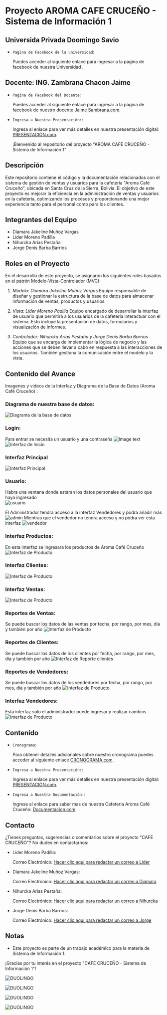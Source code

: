 # Proyecto AROMA CAFE CRUCEÑO - Sistema de Información 1
## Universida Privada Doomingo Savio
- `Pagina de Facebook de la universidad`: <p>Puedes acceder al siguiente enlace para ingresar a la página de facebook de nuestra Universidad <a href="(https://www.facebook.com/UPDS.bo)"></a>.</p>
## Docente: ING. Zambrana Chacon Jaime
- `Pagina de Facebook del Docente`: <p>Puedes acceder al siguiente enlace para ingresar a la página de facebook de nuestro docente <a href="(https://www.facebook.com/zambranachaconjaime)">Jaime Sambrana.com</a>.</p>


- `Ingresa a Nuestra Presentación:`: <p>Ingresa al enlace para ver más detalles en nuestra presentación digital: <a href="https://www.canva.com/design/DAFsyiwwOlA/Ap2zpNvFDClKt9Xr3zCvqQ/view?utm_content=DAFsyiwwOlA&utm_campaign=designshare&utm_medium=link&utm_source=viewer">PRESENTACIÓN.com</a>.</p>
¡Bienvenido al repositorio del proyecto "AROMA CAFE CRUCEÑO - Sistema de Información 1" 

## Descripción
Este repositorio contiene el código y la documentación relacionados con el sistema de gestión de ventas y usuarios para la cafetería "Aroma Café Cruceño", ubicada en Santa Cruz de la Sierra, Bolivia. El objetivo de este proyecto es mejorar la eficiencia en la administración de ventas y usuarios en la cafetería, optimizando los procesos y proporcionando una mejor experiencia tanto para el personal como para los clientes.

## Integrantes del Equipo
- Diamara Jakeline Muñoz Vargas
- Lider Moreno Padilla
- Nihurcka Arias Pestaña
- Jorge Denis Barba Barrios

## Roles en el Proyecto
En el desarrollo de este proyecto, se asignaron los siguientes roles basados en el patrón Modelo-Vista-Controlador (MVC):

1. *Modelo: Diamara Jakeline Muñoz Vargas*  Equipo responsable de diseñar y gestionar la estructura de la base de datos para almacenar información de ventas, productos y usuarios.

2. *Vista: Lider Moreno Padilla* Equipo encargado de desarrollar la interfaz de usuario que permitirá a los usuarios de la cafetería interactuar con el sistema. Esto incluye la presentación de datos, formularios y visualización de informes.

3. *Controlador: Nihurcka Arias Pestaña y Jorge Denis Barba Barrios* Equipo que se encarga de implementar la lógica de negocio y las acciones que se deben llevar a cabo en respuesta a las interacciones de los usuarios. También gestiona la comunicación entre el modelo y la vista.

## Contenido del Avance
Imagenes y videos de la Interfaz y Diagrama de la Base de Datos (Aroma Café Cruceño) :

### Diagrama de nuestra base de datos:
  ![Diagrama de la base de datos](diagrama.jpeg)
### Login:
Para entrar se necesita un usuario y una contraseña
   ![Image text](GIF.gif)
   ![Interfaz de Inicio](InterfazLogin.jpeg)
### Interfaz Principal
 ![Interfaz Principal](InterfazInicio.jpeg)
### Usuario: 
Habra una ventana donde estaran los datos personales del usuario que haya ingresado   
![usuario](usuario.gif)

El Administrador tendra acceso a la interfaz Vendedores y podra añadir más
![admin](adminvendedores.jpeg)
Mientras que el vendedor no tendra acceso y no podra ver esta interfaz
![vendedor](usuariovendedor.jpeg)
### Interfaz Productos:
En esta interfaz se ingresara los productos de Aroma Café Cruceño
![Interfaz de Producto](productos.jpeg)
### Interfaz Clientes:
![Interfaz de Producto](clientes.jpeg)
### Interfaz Ventas:
![Interfaz de Producto](ventas.jpeg)
### Reportes de Ventas:
Se puede buscar los datos de las ventas por fecha, por rango, por mes, día y también por año
![Interfaz de Producto](ReporteVentas.jpeg)
### Reportes de Clientes:
Se puede buscar los datos de los clientes por fecha, por rango, por mes, día y también por año
![Interfaz de Reporte clientes](ReporteVentasClientes.jpeg)
### Reportes de Vendedores:
Se puede buscar los datos de los vendedores por fecha, por rango, por mes, día y también por año
![Interfaz de Producto](ReporteVendedores.jpeg)
### Interfaz Vendedores:
Esta interfaz solo el administrador puede ingresar y realizar cambios
![Interfaz de Producto](Vendedores.jpeg)



## Contenido

- `Cronograma`: <p>Para obtener detalles adicionales sobre nuestro cronograma puedes acceder al siguiente enlace <a href="https://www.notion.so/CRONOGRAMA-DE-ACTIVIDADES-27fad24f54e0443383566b42b20e713a?pvs=4">CRONOGRAMA.com</a>.</p>

- `Ingresa a Nuestra Presentación:`: <p>Ingresa al enlace para ver más detalles en nuestra presentación digital: <a href="https://www.canva.com/design/DAFsyiwwOlA/Ap2zpNvFDClKt9Xr3zCvqQ/view?utm_content=DAFsyiwwOlA&utm_campaign=designshare&utm_medium=link&utm_source=viewer">PRESENTACIÓN.com</a>.</p>

- `Ingresa a Nuestra Documentación:`:<p>Ingrese al enlace para saber mas de nuestra Cafeteria Aroma Café Cruceño: <a href="https://upds-my.sharepoint.com/:w:/g/personal/sc_diamara_munoz_v_upds_net_bo/Efv2jFHgAupDmqC7qO-lCBEBomTtCDyDc8_i3ZA-e46q0g?e=P3tIhU">Documentacion.com</a>.<p>



## Contacto
¿Tienes preguntas, sugerencias o comentarios sobre el proyecto "CAFE CRUCEÑO"? No dudes en contactarnos:
- Lider Moreno Padilla:  <p> Correo Electrónico: <a href="mailto:sc.lider.moreno.p@upds.net.bo">Hacer clic aquí para redactar un correo a Lider</a>

- Diamara Jakeline Muñoz Vargas:  <p> Correo Electrónico: <a href="mailto:sc.diamara.munoz.v@upds.net.bo">Hacer clic aquí para redactar un correo a Diamara</a>

- Nihurcka Arias Pestaña:<p> Correo Electrónico: <a href="mailto:sc.nihurcka.arias.p@upds.net.bo">Hacer clic aquí para redactar un correo a Nihurcka</a>

- Jorge Denis Barba Barrios:<p>Correo Electrónico: <a href="mailto:sc.jorge.barba.b@upds.net.bo">Hacer clic aquí para redactar un correo a Jorge</a>

## Notas
- Este proyecto es parte de un trabajo académico para la materia de Sistema de Información 1.


¡Gracias por tu interés en el proyecto "CAFE CRUCEÑO - Sistema de Información 1"!

![DUOLINGO](jorge.jpeg)

![DUOLINGO](lider.jpeg)

![DUOLINGO](diamara.jpg)

![DUOLINGO](nihurcka.jpeg) 
